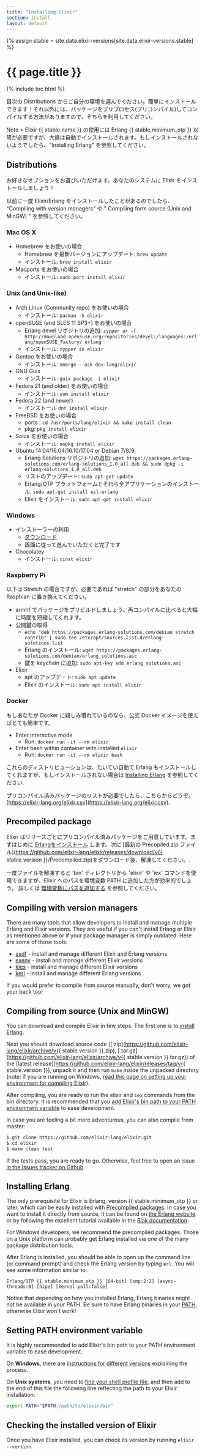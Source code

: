 ```yaml
---
title: "Installing Elixir"
section: install
layout: default
---
```

{% assign stable = site.data.elixir-versions[site.data.elixir-versions.stable] %}

# {{ page.title }}

{% include toc.html %}

目次の Distributions からご自分の環境を選んでください。簡単にインストールできます！それ以外には、パッケージをプリプロセス(プリコンパイル)してコンパイルする方法がありますので、そちらを利用してください。

Note > Elixir {{ stable.name }} の使用には Erlang {{ stable.minimum_otp }} 以降が必要ですが、大抵は自動でインストールされます。もしインストールされないようでしたら、"Installing Erlang" を参照してください。

## Distributions

お好きなオプションをお選びいただけます。あなたのシステムに Elixir をインストールしましょう！

以前に一度 Elixir/Erlang をインストールしたことがあるのでしたら、 "Compiling with version managers" や " Compiling form source (Unix and MinGW) " を参照してください。

### Mac OS X

  * Homebrew をお使いの場合
    * Homebrew を最新バージョンにアップデート: `brew update`
    * インストール: `brew install elixir`
  * Macports をお使いの場合
    * インストール: `sudo port install elixir`

### Unix (and Unix-like)

  * Arch Linux (Community repo) をお使いの場合
    * インストール: `pacman -S elixir`
  * openSUSE (and SLES 11 SP3+) をお使いの場合
    * Erlang devel リポジトリの追加: `zypper ar -f http://download.opensuse.org/repositories/devel:/languages:/erlang/openSUSE_Factory/ erlang`
    * インストール: `zypper in elixir`
  * Gentoo をお使いの場合
    * インストール: `emerge --ask dev-lang/elixir`
  * GNU Guix
    * インストール: `guix package -i elixir`
  * Fedora 21 (and older) をお使いの場合
    * インストール: `yum install elixir`
  * Fedora 22 (and newer)
    * インストール `dnf install elixir`
  * FreeBSD をお使いの場合
    * ports : `cd /usr/ports/lang/elixir && make install clean`
    * pkg: `pkg install elixir`
  * Solus をお使いの場合
    * インストール: `eopkg install elixir`
  * Ubuntu 14.04/16.04/16.10/17.04 or Debian 7/8/9
    * Erlang Solutions リポジトリの追加: `wget https://packages.erlang-solutions.com/erlang-solutions_1.0_all.deb && sudo dpkg -i erlang-solutions_1.0_all.deb`
    * リストのアップデート: `sudo apt-get update`
    * Erlang/OTP プラットフォームとそれら全アプリケーションのインストール: `sudo apt-get install esl-erlang`
    * Elixir をインストール: `sudo apt-get install elixir`

### Windows

  * インストーラーの利用
    * [ダウンロード](https://repo.hex.pm/elixir-websetup.exe)
    * 画面に従って進んでいただくと完了です
  * Chocolatey
    * インストール: `cinst elixir`

### Raspberry Pi

以下は Stretch の場合ですが、必要であれば "stretch" の部分をあなたの Raspbian に置き換えてください。

  * armhf でパッケージをプリビルドしましょう。再コンパイルに比べると大幅に時間を短縮してくれます。
  * 公開鍵の取得
    * `echo "deb https://packages.erlang-solutions.com/debian stretch contrib" | sudo tee /etc/apt/sources.list.d/erlang-solutions.list`
    * Erlang のインストール: `wget https://packages.erlang-solutions.com/debian/erlang_solutions.asc`
    * 鍵を keychain に追加: `sudo apt-key add erlang_solutions.asc`
  * Elixir
    * apt のアップデート: `sudo apt update`
    * Elixir のインストール: `sudo apt install elixir`

### Docker

もしあなたが Docker に親しみ慣れているのなら、公式 Docker イメージを使えばとても簡単です。

  * Enter interactive mode
    * Run: `docker run -it --rm elixir`
  * Enter bash within container with installed `elixir`
    * Run: `docker run -it --rm elixir bash`

これらのディストリビューションは、たいてい自動で Erlang もインストールしてくれますが、もしインストールされない場合は [Installing Erlang](/install.html#installing-erlang) を参照してください.

プリコンパイル済みパッケージのリストが必要でしたら、こちらからどうぞ。[https://elixir-lang.org/elixir.csv](https://elixir-lang.org/elixir.csv).

## Precompiled package

Elixir はリリースごとにプリコンパイル済みパッケージをご用意しています。まずはじめに [Erlangをインストール](/install.html#installing-erlang) します。次に [最新の Precopiled.zip ファイル](https://github.com/elixir-lang/elixir/releases/download/v{{ stable.version }}/Precompiled.zip)をダウンロード後、解凍してください。.

一度ファイルを解凍すると 'bin' ディレクトリから 'elixir' や 'iex' コマンドを使用できますが、Elixir へのパスを環境変数 PATH に追加した方が効率的でしょう。
詳しくは [環境変数にパスを追加する](#setting-path-environment-variable) を参照してください。

## Compiling with version managers

There are many tools that allow developers to install and manage multiple Erlang and Elixir versions. They are useful if you can't install Erlang or Elixir as mentioned above or if your package manager is simply outdated. Here are some of those tools:

  * [asdf](https://github.com/asdf-vm/asdf) - install and manage different Elixir and Erlang versions
  * [exenv](https://github.com/mururu/exenv) - install and manage different Elixir versions
  * [kiex](https://github.com/taylor/kiex) - install and manage different Elixir versions
  * [kerl](https://github.com/yrashk/kerl) - install and manage different Erlang versions

If you would prefer to compile from source manually, don't worry, we got your back too!

## Compiling from source (Unix and MinGW)

You can download and compile Elixir in few steps. The first one is to [install Erlang](/install.html#installing-erlang).

Next you should download source code ([.zip](https://github.com/elixir-lang/elixir/archive/v{{ stable.version }}.zip), [.tar.gz](https://github.com/elixir-lang/elixir/archive/v{{ stable.version }}.tar.gz)) of the [latest release](https://github.com/elixir-lang/elixir/releases/tag/v{{ stable.version }}), unpack it and then run `make` inside the unpacked directory (note: if you are running on Windows, [read this page on setting up your environment for compiling Elixir](https://github.com/elixir-lang/elixir/wiki/Windows)).

After compiling, you are ready to run the elixir and `iex` commands from the bin directory. It is recommended that you [add Elixir's bin path to your PATH environment variable](#setting-path-environment-variable) to ease development.

In case you are feeling a bit more adventurous, you can also compile from master:

```bash
$ git clone https://github.com/elixir-lang/elixir.git
$ cd elixir
$ make clean test
```

If the tests pass, you are ready to go. Otherwise, feel free to open an issue [in the issues tracker on Github](https://github.com/elixir-lang/elixir).

## Installing Erlang

The only prerequisite for Elixir is Erlang, version {{ stable.minimum_otp }} or later, which can be easily installed with [Precompiled packages](https://www.erlang-solutions.com/resources/download.html). In case you want to install it directly from source, it can be found on [the Erlang website](http://www.erlang.org/download.html) or by following the excellent tutorial available in the [Riak documentation](https://docs.basho.com/riak/latest/ops/building/installing/erlang/).

For Windows developers, we recommend the precompiled packages. Those on a Unix platform can probably get Erlang installed via one of the many package distribution tools.

After Erlang is installed, you should be able to open up the command line (or command prompt) and check the Erlang version by typing `erl`. You will see some information similar to:

    Erlang/OTP {{ stable.minimum_otp }} [64-bit] [smp:2:2] [async-threads:0] [hipe] [kernel-poll:false]

Notice that depending on how you installed Erlang, Erlang binaries might not be available in your PATH. Be sure to have Erlang binaries in your [PATH](https://en.wikipedia.org/wiki/Environment_variable), otherwise Elixir won't work!

## Setting PATH environment variable

It is highly recommended to add Elixir's bin path to your PATH environment variable to ease development.

On **Windows**, there are [instructions for different versions](http://www.computerhope.com/issues/ch000549.htm) explaining the process.

On **Unix systems**, you need to [find your shell profile file](https://unix.stackexchange.com/a/117470/101951), and then add to the end of this file the following line reflecting the path to your Elixir installation:

```bash
export PATH="$PATH:/path/to/elixir/bin"
```

## Checking the installed version of Elixir

Once you have Elixir installed, you can check its version by running `elixir --version`.

